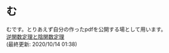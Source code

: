 # む
むです。とりあえず自分の作ったpdfを公開する場として用います。<br>
[逆関数定理と陰関数定理](./2func_thm_for_mfd.pdf)<br>
(最終更新: 2020/10/14 01:38)
